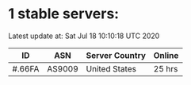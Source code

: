 # 1 stable servers:

Latest update at: Sat Jul 18 10:10:18 UTC 2020

| ID | ASN | Server Country | Online |
| -- | --- | -------------- | ------ |
| #.66FA | AS9009 | United States | 25 hrs |

